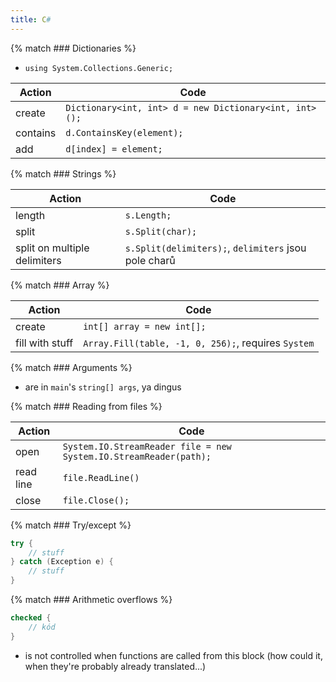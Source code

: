 ```yaml
---
title: C#
---
```


{% match ### Dictionaries %}
- `using System.Collections.Generic;`

| Action   | Code                                                   |
| ---      | ---                                                    |
| create   | `Dictionary<int, int> d = new Dictionary<int, int>();` |
| contains | `d.ContainsKey(element);`                              |
| add      | `d[index] = element;`                                  |

{% match ### Strings %}

| Action                       | Code                                                 |
| ---                          | ---                                                  |
| length                       | `s.Length;`                                          |
| split                        | `s.Split(char);`                                     |
| split on multiple delimiters | `s.Split(delimiters);`, `delimiters` jsou pole charů |

{% match ### Array %}

| Action          | Code                                                |
| ---             | ---                                                 |
| create          | `int[] array = new int[];`                          |
| fill with stuff | `Array.Fill(table, -1, 0, 256);`, requires `System` |

{% match ### Arguments %}
- are in `main`'s `string[] args`, ya dingus

{% match ### Reading from files %}

| Action    | Code                                                              |
| ---       | ---                                                               |
| open      | `System.IO.StreamReader file = new System.IO.StreamReader(path);` |
| read line | `file.ReadLine()`                                                 |
| close     | `file.Close();`                                                   |

{% match ### Try/except %}
```cs
try {
	// stuff
} catch (Exception e) {
	// stuff
}
```

{% match ### Arithmetic overflows %}
```cs
checked {
	// kód
}
```
- is not controlled when functions are called from this block (how could it, when they're probably already translated...)
